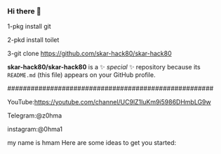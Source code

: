 ### Hi there 👋
 1-pkg install git 

2-pkd install toilet

3-git clone https://github.com/skar-hack80/skar-hack80


**skar-hack80/skar-hack80** is a ✨ _special_ ✨ repository because its `README.md` (this file) appears on your GitHub profile.

#####################################################

YouTube:https://youtube.com/channel/UC9lZ1luKm9i5986DHmbLG9w

Telegram:@z0hma

instagram:@0hma1
 
my name is hmam
Here are some ideas to get you started:
